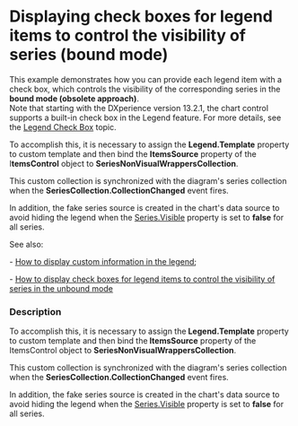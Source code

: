# Displaying check boxes for legend items to control the visibility of series (bound mode)


<p>This example demonstrates how you can provide each legend item with a check box, which controls the visibility of the corresponding series in the <strong>bound mode (obsolete approach)</strong>.<br />Note that starting with the DXperience version 13.2.1, the chart control supports a built-in check box in the Legend feature. For more details, see the <a href="https://documentation.devexpress.com/#WPF/CustomDocument16247">Legend Check Box</a> topic.  </p>
<p>To accomplish this, it is necessary to assign the <strong>Legend.Template</strong> property to custom template and then bind the <strong>ItemsSource</strong> property of the I<strong>temsControl</strong> object to <strong>SeriesNonVisualWrappersCollection</strong>.</p>
<p>This custom collection is synchronized with the diagram's series collection when the <strong> SeriesCollection.CollectionChanged</strong> event fires.</p>
<p>In addition, the fake series source is created in the chart's data source to avoid hiding the legend when the <a href="http://help.devexpress.com/#WPF/DevExpressXpfChartsSeries_Visibletopic"><u>Series.Visible</u></a> property is set to <strong>false</strong> for all series.</p>
<p>See also:</p>
<p>- <a href="http://www.devexpress.com/Support/Center/p/E2409.aspx"><u>How to display custom information in the legend</u></a>;</p>
<p>- <a href="http://www.devexpress.com/Support/Center/Example/Details/E4127"><u>How to display check boxes for legend items to control the visibility of series in the unbound mode</u></a></p>


<h3>Description</h3>

<p>To accomplish this, it is necessary to assign the<strong> Legend.Template</strong> property to custom template and then bind the<strong> ItemsSource</strong> property of the ItemsControl object to <strong>SeriesNonVisualWrappersCollection</strong>.</p>
<p>This custom collection is synchronized with the diagram's series collection when the <strong> SeriesCollection.CollectionChanged</strong> event fires.</p>
<p>In addition, the fake series source is created in the chart's data source to avoid hiding the legend when the <a href="http://documentation.devexpress.com/#WPF/DevExpressXpfChartsSeries_Visibletopic"><u>Series.Visible</u></a> property is set to <strong>false</strong> for all series.</p>
<p>&nbsp;</p>

<br/>



